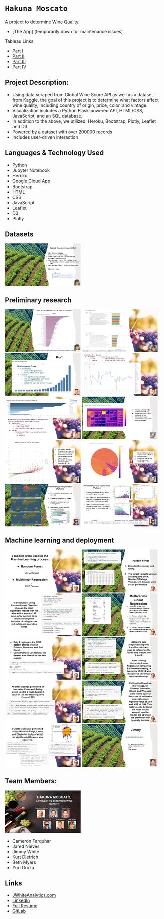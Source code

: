 # `Hakuna Moscato`
A project to determine Wine Quality.

* [The App] (temporarily down for maintenance issues)
<!-- (https://hakuna-moscato.ue.r.appspot.com) -->

Tableau Links
* [Part I](https://public.tableau.com/app/profile/beth.myers/viz/MiscWines/MiscWineDashboard)
* [Part II](https://public.tableau.com/app/profile/beth.myers/viz/Mapofwinessizedbyscore/Map)
* [Part III](https://public.tableau.com/app/profile/beth.myers/viz/AvePricepercountry/AvePricecountry)
* [Part IV](https://public.tableau.com/app/profile/kurt.dietrich5254/viz/v1WineWorkbook/ScorebyKeyReviewWord_1)

## Project Description:

* Using data scraped from Global Wine Score API as well as a dataset from Kaggle, the goal of this project is to determine what factors affect wine quality, including country of origin, price, color, and vintage.
* Visualization includes a Python Flask-powered API, HTML/CSS, JavaScript, and an SQL database.
* In addition to the above, we utilized: Heroku, Bootstrap, Plotly, Leaflet and D3
* Powered by a dataset with over 200000 records
* Includes user-driven interaction

## Languages & Technology Used

- Python
- Jupyter Notebook
- Heroku
- Google Cloud App
- Bootstrap
- HTML
- CSS
- JavaScript
- Leaflet
- D3
- Plotly

## Datasets
<img src="IMG/Wine (1).jpg" width=48%>

## Preliminary research
<img src="IMG/Wine (3).jpg" width=48%> <img src="IMG/Wine (4).jpg" width=48%>
<img src="IMG/Wine (5).jpg" width=48%> <img src="IMG/Wine (6).jpg" width=48%>
<img src="IMG/Wine (7).jpg" width=48%> <img src="IMG/Wine (8).jpg" width=48%>
<img src="IMG/Wine (9).jpg" width=48%> <img src="IMG/Wine (10).jpg" width=48%>
<img src="IMG/Wine (11).jpg" width=48%> <img src="IMG/Wine (12).jpg" width=48%>
## Machine learning and deployment
<img src="IMG/Wine (14).jpg" width=48%> <img src="IMG/Wine (15).jpg" width=48%>
<img src="IMG/Wine (16).jpg" width=48%> <img src="IMG/Wine (17).jpg" width=48%>
<img src="IMG/Wine (18).jpg" width=48%> <img src="IMG/Wine (19).jpg" width=48%>
<img src="IMG/Wine (20).jpg" width=48%> <img src="IMG/Wine (21).jpg" width=48%>
<img src="IMG/Wine (22).jpg" width=48%> <img src="IMG/Wine (23).jpg" width=48%>

## Team Members:
<img src="IMG/Wine.jpg" width=48%>

* Cameron Farquhar
* Jared Nieves
* Jimmy White
* Kurt Dietrich
* Beth Myers
* Yuri Groza

## Links
- [JWhiteAnalytics.com](https://jwhiteanalytics.com)
- [LinkedIn](https://www.linkedin.com/in/jimmywhite1987)
- [Full Resume](https://jwhiteanalytics.com/JWhite%20Resume.pdf)
- [GitLab](https://gitlab.com/jimmywhite1987)
